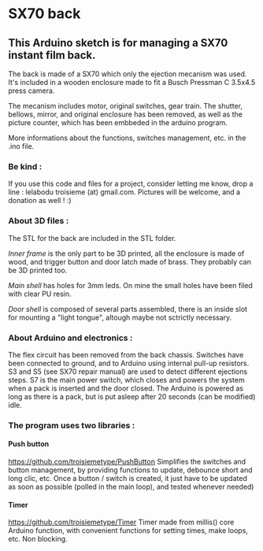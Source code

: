 # SX70 back

## This Arduino sketch is for managing a SX70 instant film back.

The back is made of a SX70 which only the ejection mecanism was used.
It's included in a wooden enclosure made to fit a Busch Pressman C 3.5x4.5 press camera.

The mecanism includes motor, original switches, gear train. The shutter, bellows, mirror, and original enclosure has been removed, as well as the picture counter, which has been embbeded in the arduino program.

More informations about the functions, switches management, etc. in the .ino file.

### Be kind :

If you use this code and files for a project, consider letting me know, drop a line : lelabodu troisieme (at) gmail.com. Pictures will be welcome, and a donation as well ! :)

### About 3D files :

The STL for the back are included in the STL folder.

*Inner frame* is the only part to be 3D printed, all the enclosure is made of wood, and trigger button and door latch made of brass. They probably can be 3D printed too.

*Main shell* has holes for 3mm leds. On mine the small holes have been filed with clear PU resin.

*Door shell* is composed of several parts assembled, there is an inside slot for mounting a "light tongue", altough maybe not sctrictly necessary.

### About Arduino and electronics :

The flex circuit has been removed from the back chassis. Switches have been connected to ground, and to Arduino using internal pull-up resistors. S3 and S5 (see SX70 repair manual) are used to detect different ejections steps. S7 is the main power switch, which closes and powers the system when a pack is inserted and the door closed. The Arduino is powered as long as there is a pack, but is put asleep after 20 seconds (can be modified) idle.

### The program uses two libraries :

#### Push button
https://github.com/troisiemetype/PushButton
Simplifies the switches and button management, by providing functions to update, debounce short and long clic, etc. Once a button / switch is created, it just have to be updated as soon as possible (polled in the main loop), and tested whenever needed)

#### Timer
https://github.com/troisiemetype/Timer
Timer made from millis() core Arduino function, with convenient functions for setting times, make loops, etc. Non blocking.
